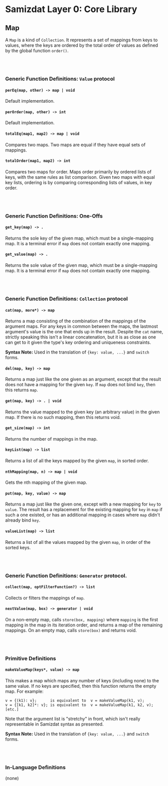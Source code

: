 Samizdat Layer 0: Core Library
==============================

Map
---

A `Map` is a kind of `Collection`. It represents a set of mappings from
keys to values, where the keys are ordered by the total order of values
as defined by the global function `order()`.

<br><br>
### Generic Function Definitions: `Value` protocol

#### `perEq(map, other) -> map | void`

Default implementation.

#### `perOrder(map, other) -> int`

Default implementation.

#### `totalEq(map1, map2) -> map | void`

Compares two maps. Two maps are equal if they have equal sets of mappings.

#### `totalOrder(map1, map2) -> int`

Compares two maps for order. Maps order primarily by ordered lists of
keys, with the same rules as list comparison. Given two maps with equal
key lists, ordering is by comparing corresponding lists of values, in
key order.

<br><br>
### Generic Function Definitions: One-Offs

#### `get_key(map) -> .`

Returns the sole key of the given map, which must be a single-mapping map.
It is a terminal error if `map` does not contain exactly one mapping.

#### `get_value(map) -> .`

Returns the sole value of the given map, which must be a single-mapping map.
It is a terminal error if `map` does not contain exactly one mapping.


<br><br>
### Generic Function Definitions: `Collection` protocol

#### `cat(map, more*) -> map`

Returns a map consisting of the combination of the mappings of the
argument maps. For any keys in common between the maps,
the lastmost argument's value is the one that ends up in the result.
Despite the `cat` name, strictly speaking this isn't a linear concatenation,
but it is as close as one can get to it given the type's key ordering
and uniqueness constraints.

**Syntax Note:** Used in the translation of `{key: value, ...}`
and `switch` forms.

#### `del(map, key) -> map`

Returns a map just like the one given as an argument, except that
the result does not have a mapping for the given `key`. If `map` does
not bind `key`, then this returns `map`.

#### `get(map, key) -> . | void`

Returns the value mapped to the given key (an arbitrary value) in
the given map. If there is no such mapping, then this returns void.

#### `get_size(map) -> int`

Returns the number of mappings in the map.

#### `keyList(map) -> list`

Returns a list of all the keys mapped by the given `map`, in sorted order.

#### `nthMapping(map, n) -> map | void`

Gets the nth mapping of the given map.

#### `put(map, key, value) -> map`

Returns a map just like the given one, except with a new mapping
for `key` to `value`. The result has a replacement for the existing
mapping for `key` in `map` if such a one existed, or has an
additional mapping in cases where `map` didn't already bind `key`.

#### `valueList(map) -> list`

Returns a list of all the values mapped by the given `map`, in order of the
sorted keys.


<br><br>
### Generic Function Definitions: `Generator` protocol.

#### `collect(map, optFilterFunction?) -> list`

Collects or filters the mappings of `map`.

#### `nextValue(map, box) -> generator | void`

On a non-empty map, calls `store(box, mapping)` where `mapping` is
the first mapping in the map in its iteration order, and returns
a map of the remaining mappings. On an empty map, calls `store(box)` and
returns void.


<br><br>
### Primitive Definitions

#### `makeValueMap(keys*, value) -> map`

This makes a map which maps any number of keys (including none)
to the same value. If no keys are specified, then this function returns
the empty map. For example:

```
v = {(k1): v};      is equivalent to  v = makeValueMap(k1, v);
v = {[k1, k2]*: v}; is equivalent to  v = makeValueMap(k1, k2, v);
[etc.]
```

Note that the argument list is "stretchy" in front, which isn't really
representable in Samizdat syntax as presented.

**Syntax Note:** Used in the translation of `{key: value, ...}`
and `switch` forms.


<br><br>
### In-Language Definitions

(none)
